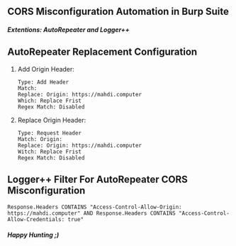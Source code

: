 ## CORS Misconfiguration Automation in Burp Suite 
#### <em>Extentions: AutoRepeater and Logger++</em>


## AutoRepeater Replacement Configuration 
1) Add Origin Header:

    ```
    Type: Add Header
    Match: 
    Replace: Origin: https://mahdi.computer
    Which: Replace Frist
    Regex Match: Disabled
    ```
    
2) Replace Origin Header:

    ```
    Type: Request Header
    Match: Origin:
    Replace: Origin: https://mahdi.computer
    Witch: Replace Frist
    Regex Match: Disabled
    ```
    
## Logger++ Filter For AutoRepeater CORS Misconfiguration

    Response.Headers CONTAINS "Access-Control-Allow-Origin: https://mahdi.computer" AND Response.Headers CONTAINS "Access-Control-Allow-Credentials: true"
    

<h4><em>Happy Hunting ;) </em><h4>
